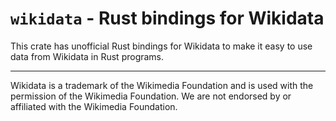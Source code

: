 # `wikidata` - Rust bindings for Wikidata

This crate has unofficial Rust bindings for Wikidata to make it easy to use data from Wikidata in Rust programs.


---
Wikidata is a trademark of the Wikimedia Foundation and is used with the permission of the Wikimedia Foundation. We are not endorsed by or affiliated with the Wikimedia Foundation.

